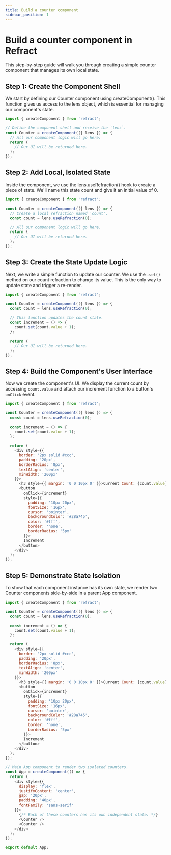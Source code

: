 ```yaml
---
title: Build a counter component
sidebar_position: 1
---
```


# Build a counter component in Refract

This step-by-step guide will walk you through creating a simple counter component that manages its own local state.

## Step 1: Create the Component Shell

We start by defining our Counter component using createComponent(). This function gives us access to the lens object, which is essential for managing our component's state.

```js
import { createComponent } from 'refract';

// Define the component shell and receive the `lens`.
const Counter = createComponent(({ lens }) => {
  // All our component logic will go here.
  return (
    // Our UI will be returned here.
  );
});
```

## Step 2: Add Local, Isolated State

Inside the component, we use the lens.useRefraction() hook to create a piece of state. We'll name this state count and give it an initial value of 0.

```js
import { createComponent } from 'refract';

const Counter = createComponent(({ lens }) => {
  // Create a local refraction named 'count'.
  const count = lens.useRefraction(0);

  // All our component logic will go here.
  return (
    // Our UI will be returned here.
  );
});
```

## Step 3: Create the State Update Logic

Next, we write a simple function to update our counter. We use the `.set()` method on our count refraction to change its value. This is the only way to update state and trigger a re-render.

```js
import { createComponent } from 'refract';

const Counter = createComponent(({ lens }) => {
  const count = lens.useRefraction(0);

  // This function updates the count state.
  const increment = () => {
    count.set(count.value + 1);
  };

  return (
    // Our UI will be returned here.
  );
});
```

## Step 4: Build the Component's User Interface

Now we create the component's UI. We display the current count by accessing `count.value` and attach our increment function to a button's `onClick` event.

```js
import { createComponent } from 'refract';

const Counter = createComponent(({ lens }) => {
  const count = lens.useRefraction(0);
  
  const increment = () => {
    count.set(count.value + 1);
  };

  return (
    <div style={{
      border: '2px solid #ccc',
      padding: '20px',
      borderRadius: '8px',
      textAlign: 'center',
      minWidth: '200px'
    }}>
      <h3 style={{ margin: '0 0 10px 0' }}>Current Count: {count.value}</h3>
      <button 
        onClick={increment} 
        style={{
          padding: '10px 20px',
          fontSize: '16px',
          cursor: 'pointer',
          backgroundColor: '#28a745',
          color: '#fff',
          border: 'none',
          borderRadius: '5px'
        }}>
        Increment
      </button>
    </div>
  );
});
```

## Step 5: Demonstrate State Isolation

To show that each component instance has its own state, we render two Counter components side-by-side in a parent App component.
```js
import { createComponent } from 'refract';

const Counter = createComponent(({ lens }) => {
  const count = lens.useRefraction(0);

  const increment = () => {
    count.set(count.value + 1);
  };

  return (
    <div style={{
      border: '2px solid #ccc',
      padding: '20px',
      borderRadius: '8px',
      textAlign: 'center',
      minWidth: '200px'
    }}>
      <h3 style={{ margin: '0 0 10px 0' }}>Current Count: {count.value}</h3>
      <button 
        onClick={increment} 
        style={{
          padding: '10px 20px',
          fontSize: '16px',
          cursor: 'pointer',
          backgroundColor: '#28a745',
          color: '#fff',
          border: 'none',
          borderRadius: '5px'
        }}>
        Increment
      </button>
    </div>
  );
});

// Main App component to render two isolated counters.
const App = createComponent(() => {
  return (
    <div style={{
      display: 'flex',
      justifyContent: 'center',
      gap: '20px',
      padding: '40px',
      fontFamily: 'sans-serif'
    }}>
      {/* Each of these counters has its own independent state. */}
      <Counter />
      <Counter />
    </div>
  );
});

export default App;

```

